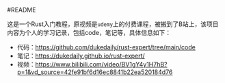 #README

这是一个Rust入门教程，原视频是`udemy`上的付费课程，被搬到了B站上，该项目内容为个人的学习记录，包括code，笔记等，具体信息如下：

- 代码：https://github.com/dukedaily/rust-expert/tree/main/code
- 笔记：https://dukedaily.github.io/rust-expert/
- 视频：https://www.bilibili.com/video/BV1gY4y1H7hB?p=1&vd_source=42fe91bf6d16ec8841b22ea520184d76